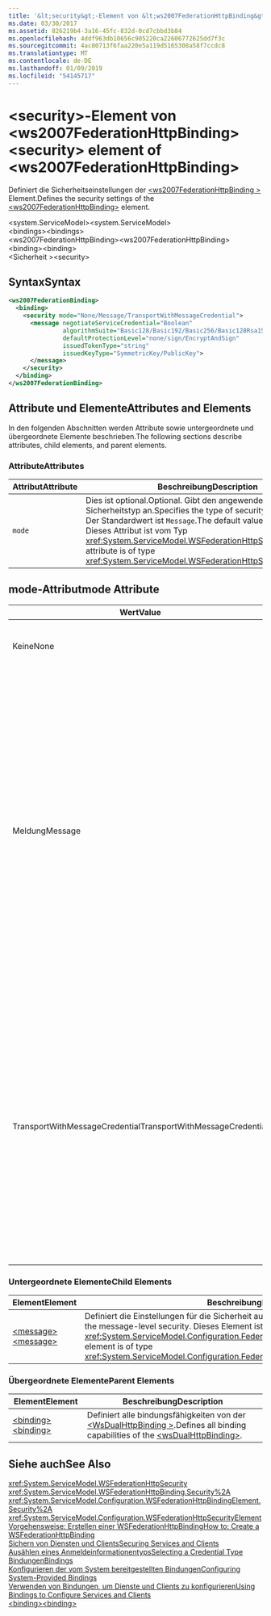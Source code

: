 ```yaml
---
title: '&lt;security&gt;-Element von &lt;ws2007FederationHttpBinding&gt;'
ms.date: 03/30/2017
ms.assetid: 826219b4-3a16-45fc-832d-0cd7cbbd3b84
ms.openlocfilehash: 4ddf963db10656c905220ca22606772625dd7f3c
ms.sourcegitcommit: 4ac80713f6faa220e5a119d5165308a58f7ccdc8
ms.translationtype: MT
ms.contentlocale: de-DE
ms.lasthandoff: 01/09/2019
ms.locfileid: "54145717"
---
```

# <a name="ltsecuritygt-element-of-ltws2007federationhttpbindinggt"></a><span data-ttu-id="c621b-102">&lt;security&gt;-Element von &lt;ws2007FederationHttpBinding&gt;</span><span class="sxs-lookup"><span data-stu-id="c621b-102">&lt;security&gt; element of &lt;ws2007FederationHttpBinding&gt;</span></span>
<span data-ttu-id="c621b-103">Definiert die Sicherheitseinstellungen der [ \<ws2007FederationHttpBinding >](../../../../../docs/framework/configure-apps/file-schema/wcf/ws2007federationhttpbinding.md) Element.</span><span class="sxs-lookup"><span data-stu-id="c621b-103">Defines the security settings of the [\<ws2007FederationHttpBinding>](../../../../../docs/framework/configure-apps/file-schema/wcf/ws2007federationhttpbinding.md) element.</span></span>  
  
 <span data-ttu-id="c621b-104">\<system.ServiceModel></span><span class="sxs-lookup"><span data-stu-id="c621b-104">\<system.ServiceModel></span></span>  
<span data-ttu-id="c621b-105">\<bindings></span><span class="sxs-lookup"><span data-stu-id="c621b-105">\<bindings></span></span>  
<span data-ttu-id="c621b-106">\<ws2007FederationHttpBinding></span><span class="sxs-lookup"><span data-stu-id="c621b-106">\<ws2007FederationHttpBinding></span></span>  
<span data-ttu-id="c621b-107">\<binding></span><span class="sxs-lookup"><span data-stu-id="c621b-107">\<binding></span></span>  
<span data-ttu-id="c621b-108">\<Sicherheit ></span><span class="sxs-lookup"><span data-stu-id="c621b-108">\<security></span></span>  
  
## <a name="syntax"></a><span data-ttu-id="c621b-109">Syntax</span><span class="sxs-lookup"><span data-stu-id="c621b-109">Syntax</span></span>  
  
```xml  
<ws2007FederationBinding>
  <binding>
    <security mode="None/Message/TransportWithMessageCredential">
      <message negotiateServiceCredential="Boolean"
               algorithmSuite="Basic128/Basic192/Basic256/Basic128Rsa15/  Basic256Rsa15/TripleDes/TripleDesRsa15/Basic128Sha256/Basic192Sha256/TripleDesSha256/Basic128Sha256Rsa15/Basic192Sha256Rsa15/Basic256Sha256Rsa15/TripleDesSha256Rsa15"
               defaultProtectionLevel="none/sign/EncryptAndSign"
               issuedTokenType="string"
               issuedKeyType="SymmetricKey/PublicKey">
      </message>
    </security>
  </binding>
</ws2007FederationBinding>
```  
  
## <a name="attributes-and-elements"></a><span data-ttu-id="c621b-110">Attribute und Elemente</span><span class="sxs-lookup"><span data-stu-id="c621b-110">Attributes and Elements</span></span>  
 <span data-ttu-id="c621b-111">In den folgenden Abschnitten werden Attribute sowie untergeordnete und übergeordnete Elemente beschrieben.</span><span class="sxs-lookup"><span data-stu-id="c621b-111">The following sections describe attributes, child elements, and parent elements.</span></span>  
  
### <a name="attributes"></a><span data-ttu-id="c621b-112">Attribute</span><span class="sxs-lookup"><span data-stu-id="c621b-112">Attributes</span></span>  
  
|<span data-ttu-id="c621b-113">Attribut</span><span class="sxs-lookup"><span data-stu-id="c621b-113">Attribute</span></span>|<span data-ttu-id="c621b-114">Beschreibung</span><span class="sxs-lookup"><span data-stu-id="c621b-114">Description</span></span>|  
|---------------|-----------------|  
|`mode`|<span data-ttu-id="c621b-115">Dies ist optional.</span><span class="sxs-lookup"><span data-stu-id="c621b-115">Optional.</span></span> <span data-ttu-id="c621b-116">Gibt den angewendeten Sicherheitstyp an.</span><span class="sxs-lookup"><span data-stu-id="c621b-116">Specifies the type of security that is applied.</span></span> <span data-ttu-id="c621b-117">Der Standardwert ist `Message`.</span><span class="sxs-lookup"><span data-stu-id="c621b-117">The default value is `Message`.</span></span> <span data-ttu-id="c621b-118">Dieses Attribut ist vom Typ <xref:System.ServiceModel.WSFederationHttpSecurityMode>.</span><span class="sxs-lookup"><span data-stu-id="c621b-118">This attribute is of type <xref:System.ServiceModel.WSFederationHttpSecurityMode>.</span></span>|  
  
## <a name="mode-attribute"></a><span data-ttu-id="c621b-119">mode-Attribut</span><span class="sxs-lookup"><span data-stu-id="c621b-119">mode Attribute</span></span>  
  
|<span data-ttu-id="c621b-120">Wert</span><span class="sxs-lookup"><span data-stu-id="c621b-120">Value</span></span>|<span data-ttu-id="c621b-121">Beschreibung</span><span class="sxs-lookup"><span data-stu-id="c621b-121">Description</span></span>|  
|-----------|-----------------|  
|<span data-ttu-id="c621b-122">Keine</span><span class="sxs-lookup"><span data-stu-id="c621b-122">None</span></span>|<span data-ttu-id="c621b-123">Die SOAP-Nachricht ist während der Übertragung nicht sicher.</span><span class="sxs-lookup"><span data-stu-id="c621b-123">The SOAP message is not secure during transfer.</span></span>|  
|<span data-ttu-id="c621b-124">Meldung</span><span class="sxs-lookup"><span data-stu-id="c621b-124">Message</span></span>|<span data-ttu-id="c621b-125">Integrität, Vertraulichkeit, Serverauthentifizierung und Clientauthentifizierung werden mittels SOAP-Nachrichtensicherheit bereitgestellt.</span><span class="sxs-lookup"><span data-stu-id="c621b-125">Integrity, confidentiality, server authentication and client authentication are provided using SOAP message security.</span></span> <span data-ttu-id="c621b-126">Standardmäßig wird der Text verschlüsselt und signiert.</span><span class="sxs-lookup"><span data-stu-id="c621b-126">By default, the body is encrypted and signed.</span></span> <span data-ttu-id="c621b-127">Der Dienst muss mit einem Zertifikat konfiguriert werden.</span><span class="sxs-lookup"><span data-stu-id="c621b-127">The service must be configured with a certificate.</span></span> <span data-ttu-id="c621b-128">Die Clientauthentifizierung basiert auf dem Token, das von einem Sicherheitstokendienst für den Client ausgestellt wird.</span><span class="sxs-lookup"><span data-stu-id="c621b-128">Client authentication is based on the token issued to the client by a security token service.</span></span>|  
|<span data-ttu-id="c621b-129">TransportWithMessageCredential</span><span class="sxs-lookup"><span data-stu-id="c621b-129">TransportWithMessageCredential</span></span>|<span data-ttu-id="c621b-130">Integrität, Vertraulichkeit und Serverauthentifizierung werden über HTTPS bereitgestellt.</span><span class="sxs-lookup"><span data-stu-id="c621b-130">Integrity, confidentiality and server authentication are provided by HTTPS.</span></span> <span data-ttu-id="c621b-131">Der Dienst muss mit einem Zertifikat konfiguriert werden.</span><span class="sxs-lookup"><span data-stu-id="c621b-131">The service must be configured with a certificate.</span></span> <span data-ttu-id="c621b-132">Die Clientauthentifizierung wird mittels SOAP-Nachrichtensicherheit bereitgestellt und basiert auf dem Token, das von einem Sicherheitstokendienst für den Client ausgestellt wird.</span><span class="sxs-lookup"><span data-stu-id="c621b-132">Client authentication is provided by means of SOAP message security and is based on the token issued to the client by a security token service.</span></span>|  
  
### <a name="child-elements"></a><span data-ttu-id="c621b-133">Untergeordnete Elemente</span><span class="sxs-lookup"><span data-stu-id="c621b-133">Child Elements</span></span>  
  
|<span data-ttu-id="c621b-134">Element</span><span class="sxs-lookup"><span data-stu-id="c621b-134">Element</span></span>|<span data-ttu-id="c621b-135">Beschreibung</span><span class="sxs-lookup"><span data-stu-id="c621b-135">Description</span></span>|  
|-------------|-----------------|  
|[<span data-ttu-id="c621b-136">\<message></span><span class="sxs-lookup"><span data-stu-id="c621b-136">\<message></span></span>](../../../../../docs/framework/configure-apps/file-schema/wcf/message-of-ws2007httpbinding.md)|<span data-ttu-id="c621b-137">Definiert die Einstellungen für die Sicherheit auf Nachrichtenebene.</span><span class="sxs-lookup"><span data-stu-id="c621b-137">Defines the settings for the message-level security.</span></span> <span data-ttu-id="c621b-138">Dieses Element ist vom Typ <xref:System.ServiceModel.Configuration.FederatedMessageSecurityOverHttpElement>.</span><span class="sxs-lookup"><span data-stu-id="c621b-138">This element is of type <xref:System.ServiceModel.Configuration.FederatedMessageSecurityOverHttpElement>.</span></span>|  
  
### <a name="parent-elements"></a><span data-ttu-id="c621b-139">Übergeordnete Elemente</span><span class="sxs-lookup"><span data-stu-id="c621b-139">Parent Elements</span></span>  
  
|<span data-ttu-id="c621b-140">Element</span><span class="sxs-lookup"><span data-stu-id="c621b-140">Element</span></span>|<span data-ttu-id="c621b-141">Beschreibung</span><span class="sxs-lookup"><span data-stu-id="c621b-141">Description</span></span>|  
|-------------|-----------------|  
|[<span data-ttu-id="c621b-142">\<binding></span><span class="sxs-lookup"><span data-stu-id="c621b-142">\<binding></span></span>](../../../../../docs/framework/misc/binding.md)|<span data-ttu-id="c621b-143">Definiert alle bindungsfähigkeiten von der [ \<WsDualHttpBinding >](../../../../../docs/framework/configure-apps/file-schema/wcf/wsdualhttpbinding.md).</span><span class="sxs-lookup"><span data-stu-id="c621b-143">Defines all binding capabilities of the [\<wsDualHttpBinding>](../../../../../docs/framework/configure-apps/file-schema/wcf/wsdualhttpbinding.md).</span></span>|  
  
## <a name="see-also"></a><span data-ttu-id="c621b-144">Siehe auch</span><span class="sxs-lookup"><span data-stu-id="c621b-144">See Also</span></span>  
 <xref:System.ServiceModel.WSFederationHttpSecurity>  
 <xref:System.ServiceModel.WSFederationHttpBinding.Security%2A>  
 <xref:System.ServiceModel.Configuration.WSFederationHttpBindingElement.Security%2A>  
 <xref:System.ServiceModel.Configuration.WSFederationHttpSecurityElement>  
 [<span data-ttu-id="c621b-145">Vorgehensweise: Erstellen einer WSFederationHttpBinding</span><span class="sxs-lookup"><span data-stu-id="c621b-145">How to: Create a WSFederationHttpBinding</span></span>](../../../../../docs/framework/wcf/feature-details/how-to-create-a-wsfederationhttpbinding.md)  
 [<span data-ttu-id="c621b-146">Sichern von Diensten und Clients</span><span class="sxs-lookup"><span data-stu-id="c621b-146">Securing Services and Clients</span></span>](../../../../../docs/framework/wcf/feature-details/securing-services-and-clients.md)  
 [<span data-ttu-id="c621b-147">Ausählen eines Anmeldeinformationentyps</span><span class="sxs-lookup"><span data-stu-id="c621b-147">Selecting a Credential Type</span></span>](../../../../../docs/framework/wcf/feature-details/selecting-a-credential-type.md)  
 [<span data-ttu-id="c621b-148">Bindungen</span><span class="sxs-lookup"><span data-stu-id="c621b-148">Bindings</span></span>](../../../../../docs/framework/wcf/bindings.md)  
 [<span data-ttu-id="c621b-149">Konfigurieren der vom System bereitgestellten Bindungen</span><span class="sxs-lookup"><span data-stu-id="c621b-149">Configuring System-Provided Bindings</span></span>](../../../../../docs/framework/wcf/feature-details/configuring-system-provided-bindings.md)  
 [<span data-ttu-id="c621b-150">Verwenden von Bindungen, um Dienste und Clients zu konfigurieren</span><span class="sxs-lookup"><span data-stu-id="c621b-150">Using Bindings to Configure Services and Clients</span></span>](../../../../../docs/framework/wcf/using-bindings-to-configure-services-and-clients.md)  
 [<span data-ttu-id="c621b-151">\<binding></span><span class="sxs-lookup"><span data-stu-id="c621b-151">\<binding></span></span>](../../../../../docs/framework/misc/binding.md)

